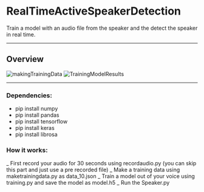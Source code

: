 # RealTimeActiveSpeakerDetection
Train a model with an audio file from the speaker and the detect the speaker in real time.

___
## Overview

![makingTrainingData](https://user-images.githubusercontent.com/60202851/101612904-82211b80-3a4e-11eb-9e0a-e835cbd60dfa.JPG)
![TrainingModelResults](https://user-images.githubusercontent.com/60202851/101612909-83eadf00-3a4e-11eb-8f43-b5fb1652ea51.jpg)


___

### Dependencies:
* pip install numpy
* pip install pandas
* pip install tensorflow
* pip install keras
* pip install librosa



### How it works:
_ First record your audio for 30 seconds using recordaudio.py (you can skip this part and just use a pre recorded file)
_ Make a training data using maketrainingdata.py as data_10.json
_ Train a model out of your voice using training.py and save the model as model.h5
_ Run the Speaker.py


